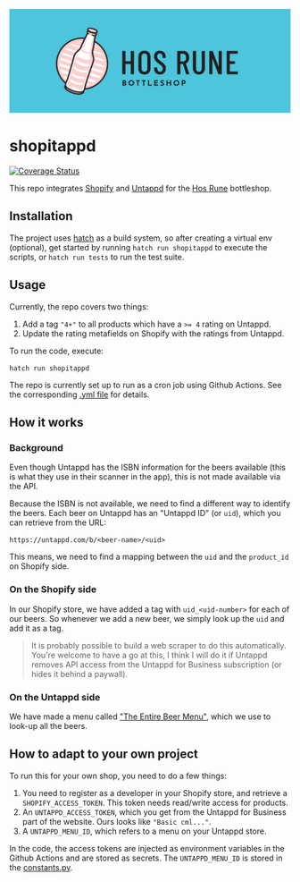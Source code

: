 [![Hos Rune logo](logo.svg)](logo.svg)

# shopitappd

[![Coverage Status](https://coveralls.io/repos/github/RichardOberdieck/shopitappd/badge.svg?branch=main)](https://coveralls.io/github/RichardOberdieck/shopitappd?branch=main)

This repo integrates [Shopify](https://www.shopify.com/) and [Untappd](https://untappd.com/) for the [Hos Rune](https://hos-rune.dk/) bottleshop.

## Installation
The project uses [hatch](https://hatch.pypa.io/) as a build system, so after creating a virtual env (optional), get started by running `hatch run shopitappd` to execute the scripts, or `hatch run tests` to run the test suite.

## Usage
Currently, the repo covers two things:
1. Add a tag `"4+"` to all products which have a `>= 4` rating on Untappd.
2. Update the rating metafields on Shopify with the ratings from Untappd.

To run the code, execute:

```
hatch run shopitappd
```

The repo is currently set up to run as a cron job using Github Actions. See the corresponding [.yml file](./.github/workflows/schedule.yml) for details.

## How it works

### Background
Even though Untappd has the ISBN information for the beers available (this is what they use in their scanner in the app), this is not made available via the API.

Because the ISBN is not available, we need to find a different way to identify the beers. Each beer on Untappd has an "Untappd ID" (or `uid`), which you can retrieve from the URL:
```
https://untappd.com/b/<beer-name>/<uid>
```

This means, we need to find a mapping between the `uid` and the `product_id` on Shopify side.

### On the Shopify side
In our Shopify store, we have added a tag with `uid_<uid-number>` for each of our beers. So whenever we add a new beer, we simply look up the `uid` and add it as a tag.

> It is probably possible to build a web scraper to do this automatically. You're welcome to have a go at this, I think I will do it if Untappd removes API access from the Untappd for Business subscription (or hides it behind a paywall).

### On the Untappd side
We have made a menu called ["The Entire Beer Menu"](https://untappd.com/v/hos-rune-bottleshop/11402369?menu_id=134834), which we use to look-up all the beers.

## How to adapt to your own project
To run this for your own shop, you need to do a few things:
1. You need to register as a developer in your Shopify store, and retrieve a `SHOPIFY_ACCESS_TOKEN`. This token needs read/write access for products.
2. An `UNTAPPD_ACCESS_TOKEN`, which you get from the Untappd for Business part of the website. Ours looks like `"Basic cml..."`.
3. A `UNTAPPD_MENU_ID`, which refers to a menu on your Untappd store. 

In the code, the access tokens are injected as environment variables in the Github Actions and are stored as secrets. The `UNTAPPD_MENU_ID` is stored in the [constants.py](./shopitappd/constants.py).
